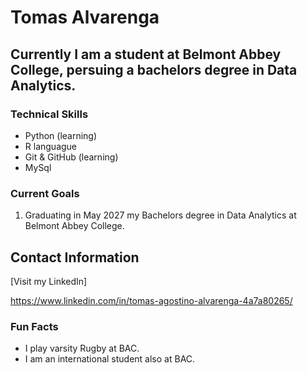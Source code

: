 # Tomas Alvarenga 

## Currently I am a student at Belmont Abbey College, persuing a bachelors degree in Data Analytics.

 ### Technical Skills
- Python (learning)
- R languague
- Git & GitHub  (learning)
- MySql

### Current Goals
1. Graduating in May 2027 my Bachelors degree in Data Analytics at Belmont Abbey College.


## Contact Information

[Visit my LinkedIn]

 https://www.linkedin.com/in/tomas-agostino-alvarenga-4a7a80265/


### Fun Facts
- I play varsity Rugby at BAC.
- I am an international student also at BAC.
